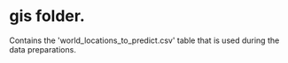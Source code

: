 ﻿# gis folder.

Contains the 'world_locations_to_predict.csv' table that is used during the data preparations.